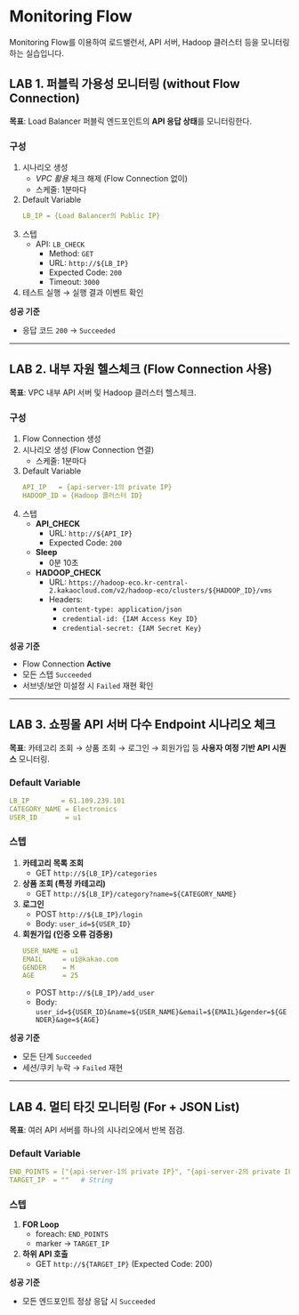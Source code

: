 # Monitoring Flow

Monitoring Flow를 이용하여 로드밸런서, API 서버, Hadoop 클러스터 등을 모니터링하는 실습입니다.

## LAB 1. 퍼블릭 가용성 모니터링 (without Flow Connection)

**목표**: Load Balancer 퍼블릭 엔드포인트의 **API 응답 상태**를 모니터링한다.  

### 구성
1. 시나리오 생성  
   - *VPC 활용* 체크 해제 (Flow Connection 없이)  
   - 스케줄: 1분마다
2. Default Variable
   ```yaml
   LB_IP = {Load Balancer의 Public IP}
   ```
3. 스텝
   - API: `LB_CHECK`
     - Method: `GET`
     - URL: `http://${LB_IP}`
     - Expected Code: `200`
     - Timeout: `3000`
4. 테스트 실행 → 실행 결과 이벤트 확인

**성공 기준**  
- 응답 코드 `200` → `Succeeded`

---

## LAB 2. 내부 자원 헬스체크 (Flow Connection 사용)

**목표**: VPC 내부 API 서버 및 Hadoop 클러스터 헬스체크.

### 구성
1. Flow Connection 생성
2. 시나리오 생성 (Flow Connection 연결)
   - 스케줄: 1분마다
3. Default Variable
   ```yaml
   API_IP   = {api-server-1의 private IP}
   HADOOP_ID = {Hadoop 클러스터 ID}
   ```
4. 스텝
   - **API_CHECK**
     - URL: `http://${API_IP}`
     - Expected Code: `200`
   - **Sleep**
     - 0분 10초
   - **HADOOP_CHECK**
     - URL: `https://hadoop-eco.kr-central-2.kakaocloud.com/v2/hadoop-eco/clusters/${HADOOP_ID}/vms`
     - Headers:  
       - `content-type: application/json`  
       - `credential-id: {IAM Access Key ID}`  
       - `credential-secret: {IAM Secret Key}`

**성공 기준**
- Flow Connection **Active**  
- 모든 스텝 `Succeeded`  
- 서브넷/보안 미설정 시 `Failed` 재현 확인

---

## LAB 3. 쇼핑몰 API 서버 다수 Endpoint 시나리오 체크

**목표**: 카테고리 조회 → 상품 조회 → 로그인 → 회원가입 등 **사용자 여정 기반 API 시퀀스** 모니터링.

### Default Variable
```yaml
LB_IP        = 61.109.239.101
CATEGORY_NAME = Electronics
USER_ID       = u1
```

### 스텝
1. **카테고리 목록 조회**
   - GET `http://${LB_IP}/categories`
2. **상품 조회 (특정 카테고리)**
   - GET `http://${LB_IP}/category?name=${CATEGORY_NAME}`
3. **로그인**
   - POST `http://${LB_IP}/login`
   - Body: `user_id=${USER_ID}`
4. **회원가입 (인증 오류 검증용)**
   ```yaml
   USER_NAME = u1
   EMAIL     = u1@kakao.com
   GENDER    = M
   AGE       = 25
   ```
   - POST `http://${LB_IP}/add_user`
   - Body: `user_id=${USER_ID}&name=${USER_NAME}&email=${EMAIL}&gender=${GENDER}&age=${AGE}`

**성공 기준**
- 모든 단계 `Succeeded`  
- 세션/쿠키 누락 → `Failed` 재현  

---

## LAB 4. 멀티 타깃 모니터링 (For + JSON List)

**목표**: 여러 API 서버를 하나의 시나리오에서 반복 점검.

### Default Variable
```yaml
END_POINTS = ["{api-server-1의 private IP}", "{api-server-2의 private IP}"]   # JSON List
TARGET_IP  = ""   # String
```

### 스텝
1. **FOR Loop**
   - foreach: `END_POINTS`
   - marker → `TARGET_IP`
2. **하위 API 호출**
   - GET `http://${TARGET_IP}` (Expected Code: 200)

**성공 기준**
- 모든 엔드포인트 정상 응답 시 `Succeeded`
